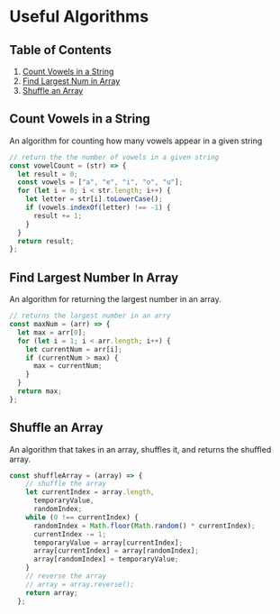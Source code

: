 # Useful Algorithms

## Table of Contents
1. [Count Vowels in a String](#Count-Vowels-in-a-String)
2. [Find Largest Num in Array](#Find-Largest-Number-in-Array)
3. [Shuffle an Array](#Shuffle-an-Array)

## Count Vowels in a String
An algorithm for counting how many vowels appear in a given string

```javascript
// return the the number of vowels in a given string
const vowelCount = (str) => {
  let result = 0;
  const vowels = ["a", "e", "i", "o", "u"];
  for (let i = 0; i < str.length; i++) {
    let letter = str[i].toLowerCase();
    if (vowels.indexOf(letter) !== -1) {
      result += 1;
    }
  }
  return result;
};
```

## Find Largest Number In Array
An algorithm for returning the largest number in an array.

```javascript
// returns the largest number in an arry
const maxNum = (arr) => {
  let max = arr[0];
  for (let i = 1; i < arr.length; i++) {
    let currentNum = arr[i];
    if (currentNum > max) {
      max = currentNum;
    }
  }
  return max;
};
```

## Shuffle an Array
An algorithm that takes in an array, shuffles it, and returns the shuffled array.

```javascript
const shuffleArray = (array) => {
    // shuffle the array
    let currentIndex = array.length,
      temporaryValue,
      randomIndex;
    while (0 !== currentIndex) {
      randomIndex = Math.floor(Math.random() * currentIndex);
      currentIndex -= 1;
      temporaryValue = array[currentIndex];
      array[currentIndex] = array[randomIndex];
      array[randomIndex] = temporaryValue;
    }
    // reverse the array
    // array = array.reverse();
    return array;
  };
  ```
